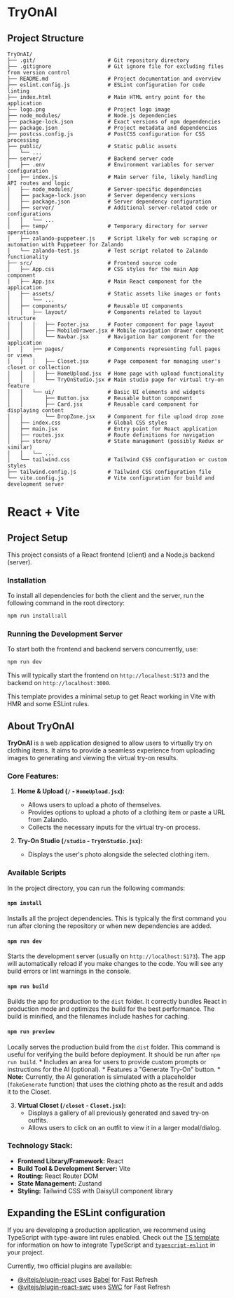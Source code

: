 # TryOnAI

## Project Structure

```
TryOnAI/
├── .git/                       # Git repository directory
├── .gitignore                  # Git ignore file for excluding files from version control
├── README.md                   # Project documentation and overview
├── eslint.config.js            # ESLint configuration for code linting
├── index.html                  # Main HTML entry point for the application
├── logo.png                    # Project logo image
├── node_modules/               # Node.js dependencies
├── package-lock.json           # Exact versions of npm dependencies
├── package.json                # Project metadata and dependencies
├── postcss.config.js           # PostCSS configuration for CSS processing
├── public/                     # Static public assets
│   └── ...
├── server/                     # Backend server code
│   ├── .env                    # Environment variables for server configuration
│   ├── index.js                # Main server file, likely handling API routes and logic
│   ├── node_modules/           # Server-specific dependencies
│   ├── package-lock.json       # Server dependency versions
│   ├── package.json            # Server dependency configuration
│   ├── server/                 # Additional server-related code or configurations
│   │   └── ...
│   ├── temp/                   # Temporary directory for server operations
│   ├── zalando-puppeteer.js    # Script likely for web scraping or automation with Puppeteer for Zalando
│   └── zalando-test.js         # Test script related to Zalando functionality
├── src/                        # Frontend source code
│   ├── App.css                 # CSS styles for the main App component
│   ├── App.jsx                 # Main React component for the application
│   ├── assets/                 # Static assets like images or fonts
│   │   └── ...
│   ├── components/             # Reusable UI components
│   │   ├── layout/             # Components related to layout structure
│   │   │   ├── Footer.jsx      # Footer component for page layout
│   │   │   ├── MobileDrawer.jsx # Mobile navigation drawer component
│   │   │   └── Navbar.jsx      # Navigation bar component for the application
│   │   ├── pages/              # Components representing full pages or views
│   │   │   ├── Closet.jsx      # Page component for managing user's closet or collection
│   │   │   ├── HomeUpload.jsx  # Home page with upload functionality
│   │   │   └── TryOnStudio.jsx # Main studio page for virtual try-on feature
│   │   └── ui/                 # Basic UI elements and widgets
│   │       ├── Button.jsx      # Reusable button component
│   │       ├── Card.jsx        # Reusable card component for displaying content
│   │       └── DropZone.jsx    # Component for file upload drop zone
│   ├── index.css               # Global CSS styles
│   ├── main.jsx                # Entry point for React application
│   ├── routes.jsx              # Route definitions for navigation
│   ├── store/                  # State management (possibly Redux or similar)
│   │   └── ...
│   └── tailwind.css            # Tailwind CSS configuration or custom styles
├── tailwind.config.js          # Tailwind CSS configuration file
└── vite.config.js              # Vite configuration for build and development server
```

# React + Vite

## Project Setup

This project consists of a React frontend (client) and a Node.js backend (server).

### Installation

To install all dependencies for both the client and the server, run the following command in the root directory:

```bash
npm run install:all
```

### Running the Development Server

To start both the frontend and backend servers concurrently, use:

```bash
npm run dev
```

This will typically start the frontend on `http://localhost:5173` and the backend on `http://localhost:3000`.

This template provides a minimal setup to get React working in Vite with HMR and some ESLint rules.

## About TryOnAI

**TryOnAI** is a web application designed to allow users to virtually try on clothing items. It aims to provide a seamless experience from uploading images to generating and viewing the virtual try-on results.

### Core Features:

1.  **Home & Upload (`/` - `HomeUpload.jsx`):**
    *   Allows users to upload a photo of themselves.
    *   Provides options to upload a photo of a clothing item or paste a URL from Zalando.
    *   Collects the necessary inputs for the virtual try-on process.

2.  **Try-On Studio (`/studio` - `TryOnStudio.jsx`):**
    *   Displays the user's photo alongside the selected clothing item.

### Available Scripts

In the project directory, you can run the following commands:

#### `npm install`

Installs all the project dependencies. This is typically the first command you run after cloning the repository or when new dependencies are added.

#### `npm run dev`

Starts the development server (usually on `http://localhost:5173`).
The app will automatically reload if you make changes to the code.
You will see any build errors or lint warnings in the console.

#### `npm run build`

Builds the app for production to the `dist` folder.
It correctly bundles React in production mode and optimizes the build for the best performance.
The build is minified, and the filenames include hashes for caching.

#### `npm run preview`

Locally serves the production build from the `dist` folder. This command is useful for verifying the build before deployment. It should be run after `npm run build`.
    *   Includes an area for users to provide custom prompts or instructions for the AI (optional).
    *   Features a "Generate Try-On" button.
    *   **Note:** Currently, the AI generation is simulated with a placeholder (`fakeGenerate` function) that uses the clothing photo as the result and adds it to the Closet.

3.  **Virtual Closet (`/closet` - `Closet.jsx`):**
    *   Displays a gallery of all previously generated and saved try-on outfits.
    *   Allows users to click on an outfit to view it in a larger modal/dialog.

### Technology Stack:

*   **Frontend Library/Framework:** React
*   **Build Tool & Development Server:** Vite
*   **Routing:** React Router DOM
*   **State Management:** Zustand
*   **Styling:** Tailwind CSS with DaisyUI component library

## Expanding the ESLint configuration

If you are developing a production application, we recommend using TypeScript with type-aware lint rules enabled. Check out the [TS template](https://github.com/vitejs/vite/tree/main/packages/create-vite/template-react-ts) for information on how to integrate TypeScript and [`typescript-eslint`](https://typescript-eslint.io) in your project.

Currently, two official plugins are available:

- [@vitejs/plugin-react](https://github.com/vitejs/vite-plugin-react/blob/main/packages/plugin-react) uses [Babel](https://babeljs.io/) for Fast Refresh
- [@vitejs/plugin-react-swc](https://github.com/vitejs/vite-plugin-react/blob/main/packages/plugin-react-swc) uses [SWC](https://swc.rs/) for Fast Refresh
